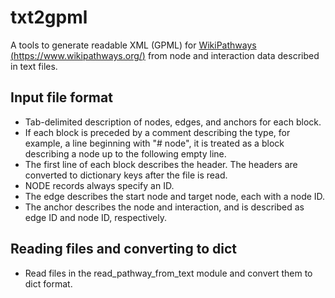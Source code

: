 # txt2gpml
A tools to generate readable XML (GPML) for [WikiPathways (https://www.wikipathways.org/)](https://www.wikipathways.org/) from node and interaction data described in text files.

## Input file format

- Tab-delimited description of nodes, edges, and anchors for each block.
- If each block is preceded by a comment describing the type, for example, a line beginning with "# node", it is treated as a block describing a node up to the following empty line.
- The first line of each block describes the header. The headers are converted to dictionary keys after the file is read.
- NODE records always specify an ID.
- The edge describes the start node and target node, each with a node ID.
- The anchor describes the node and interaction, and is described as edge ID and node ID, respectively.

## Reading files and converting to dict

- Read files in the read_pathway_from_text module and convert them to dict format.

